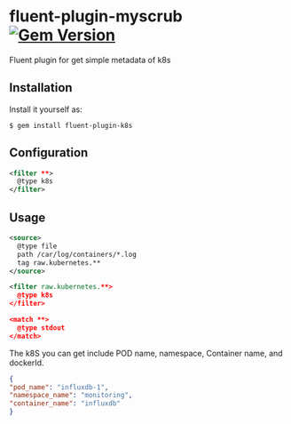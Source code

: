 # fluent-plugin-myscrub [![Gem Version](https://badge.fury.io/rb/fluent-plugin-k8s.svg)](https://rubygems.org/gems/fluent-plugin-k8s)

Fluent plugin for get simple metadata of k8s


## Installation


Install it yourself as:

    $ gem install fluent-plugin-k8s

## Configuration

```xml
<filter **>
  @type k8s
</filter>
```

## Usage

```xml
<source>
  @type file
  path /car/log/containers/*.log
  tag raw.kubernetes.**
</source>

<filter raw.kubernetes.**>
  @type k8s
</filter>

<match **>
  @type stdout
</match>
```

The k8S you can get include POD name, namespace, Container name, and dockerId.

```json
{
"pod_name": "influxdb-1",
"namespace_name": "monitoring",
"container_name": "influxdb"
}
```
